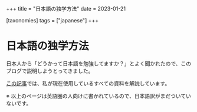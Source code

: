 +++
title = "日本語の独学方法"
date = 2023-01-21

[taxonomies]
tags = ["japanese"]
+++

# 日本語の独学方法

日本人から「どうかって日本語を勉強してますか？」とよく聞かれたので、このブログで説明しようとってきました。

[この記事](@/blog/how-I-study-Japanese.md)では、私が現在使用しているすべての資料を解説しています。

※ 以上のページは英語圏の人向けに書かれているので、日本語訳がまだついていないです。
